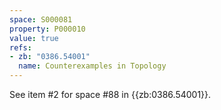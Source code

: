 ```yaml
---
space: S000081
property: P000010
value: true
refs:
- zb: "0386.54001"
  name: Counterexamples in Topology
---
```


See item #2 for space #88 in {{zb:0386.54001}}.
